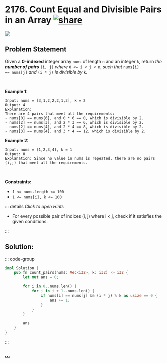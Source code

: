 # 2176. Count Equal and Divisible Pairs in an Array [![share]](https://leetcode.com/problems/count-equal-and-divisible-pairs-in-an-array/)

![][easy]

## Problem Statement

Given a <strong>0-indexed</strong> integer array <code>nums</code> of length <code>n</code> and an integer <code>k</code>, return <em>the <strong>number of pairs</strong></em> <code>(i, j)</code> <em>where</em> <code>0 &lt;= i &lt; j &lt; n</code>, <em>such that</em> <code>nums[i] == nums[j]</code> <em>and</em> <code>(i \* j)</code> <em>is divisible by</em> <code>k</code>.

<p> </p>
<p><strong class="example">Example 1:</strong></p>

```
Input: nums = [3,1,2,2,2,1,3], k = 2
Output: 4
Explanation:
There are 4 pairs that meet all the requirements:
- nums[0] == nums[6], and 0 * 6 == 0, which is divisible by 2.
- nums[2] == nums[3], and 2 * 3 == 6, which is divisible by 2.
- nums[2] == nums[4], and 2 * 4 == 8, which is divisible by 2.
- nums[3] == nums[4], and 3 * 4 == 12, which is divisible by 2.
```

<p><strong class="example">Example 2:</strong></p>

```
Input: nums = [1,2,3,4], k = 1
Output: 0
Explanation: Since no value in nums is repeated, there are no pairs (i,j) that meet all the requirements.
```

<p> </p>
<p><strong>Constraints:</strong></p>
<ul>
<li><code>1 &lt;= nums.length &lt;= 100</code></li>
<li><code>1 &lt;= nums[i], k &lt;= 100</code></li>
</ul>

::: details _Click to open Hints_

- For every possible pair of indices (i, j) where i < j, check if it satisfies the given conditions.

:::

## Solution:

::: code-group

```rs [Rust]
impl Solution {
    pub fn count_pairs(nums: Vec<i32>, k: i32) -> i32 {
        let mut ans = 0;

        for i in 0..nums.len() {
            for j in i + 1..nums.len() {
                if nums[i] == nums[j] && (i * j) % k as usize == 0 {
                    ans += 1;
                }
            }
        }

        ans
    }
}

```

:::

### [_..._](#)

```

```

<!----------------------------------{ link }--------------------------------->

[share]: https://graph.org/file/3ea5234dda646b71c574a.png
[easy]: https://img.shields.io/badge/Difficulty-Easy-bright.svg
[medium]: https://img.shields.io/badge/Difficulty-Medium-yellow.svg
[hard]: https://img.shields.io/badge/Difficulty-Hard-red.svg
